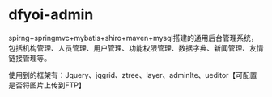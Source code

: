 # dfyoi-admin
spirng+springmvc+mybatis+shiro+maven+mysql搭建的通用后台管理系统，包括机构管理、人员管理、用户管理、功能权限管理、数据字典、新闻管理、友情链接管理等。

使用到的框架有：Jquery、jqgrid、ztree、layer、adminlte、ueditor【可配置是否将图片上传到FTP】

